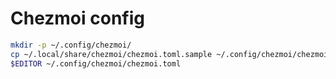 # Chezmoi config

```bash
mkdir -p ~/.config/chezmoi/
cp ~/.local/share/chezmoi/chezmoi.toml.sample ~/.config/chezmoi/chezmoi.toml
$EDITOR ~/.config/chezmoi/chezmoi.toml
```
